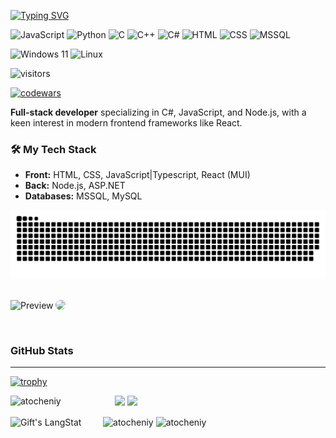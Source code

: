 [![Typing SVG](https://readme-typing-svg.herokuapp.com?font=SF+Pro&weight=700&size=30&pause=1000&color=F7F7F7&background=12154C00&vCenter=true&width=435&lines=Hi!+I'm+atocheniy)](https://git.io/typing-svg)

![JavaScript](https://img.shields.io/badge/Code-JavaScript-informational?style=flat&logo=javascript&color=F7DF1E)
![Python](https://img.shields.io/badge/Code-Python-informational?style=flat&logo=python&color=3776AB)
![C](https://img.shields.io/badge/Code-C-A8B9CC?style=flat&logo=c)
![C++](https://img.shields.io/badge/Code-C++-00599C?style=flat&logo=c%2B%2B)
![C#](https://img.shields.io/badge/Code-C%23-239120?style=flat&logo=csharp)
![HTML](https://img.shields.io/badge/Markup-HTML-E34F26?style=flat&logo=html5)
![CSS](https://img.shields.io/badge/Style-CSS-1572B6?style=flat&logo=css3)
![MSSQL](https://img.shields.io/badge/Database-MSSQL-CC2927?style=flat&logo=microsoftsqlserver)

![Windows 11](https://img.shields.io/badge/OS-Windows%2011-0078D6?style=flat&logo=windows11)
![Linux](https://img.shields.io/badge/System-Linux-informational?style=flat&logo=linux&color=FCC624)

![visitors](https://visitor-badge.laobi.icu/badge?page_id=atocheniy.atocheniy)
 <br>
 
[![codewars](https://www.codewars.com/users/atocheniy/badges/large)](https://www.codewars.com/users/atocheniy)

**Full-stack developer** specializing in C#, JavaScript, and Node.js, with a keen interest in modern frontend frameworks like React. <br>

### 🛠️ My Tech Stack
*   **Front:** HTML, CSS, JavaScript|Typescript, React (MUI)
*   **Back:** Node.js, ASP.NET
*   **Databases:** MSSQL, MySQL

<picture>
  <source media="(prefers-color-scheme: dark)" srcset="https://raw.githubusercontent.com/platane/platane/output/github-contribution-grid-snake-dark.svg">
  <source media="(prefers-color-scheme: light)" srcset="https://raw.githubusercontent.com/platane/platane/output/github-contribution-grid-snake.svg">
  <img alt="github contribution grid snake animation" src="https://raw.githubusercontent.com/platane/platane/output/github-contribution-grid-snake.svg">
</picture>


<br>
<br>

![Preview](https://atocheniy.pythonanywhere.com?scan=true&theme=dark)   <img align="top" style="border-radius: 10px;" src="https://i.postimg.cc/ZKhkDSdv/lennart-butz-japan-12.gif" width="330" />


<br>

  

### GitHub Stats
---
[![trophy](https://github-profile-trophy.vercel.app/?username=atocheniy&theme=darkhub)](https://github.com/ryo-ma/github-profile-trophy)
<div align="left">
  <img src="https://github-readme-stats.vercel.app/api?username=atocheniy&show_icons=true&theme=gotham" alt="atocheniy" />⠀⠀⠀⠀⠀⠀⠀⠀ <img align="top" src="https://readme-components.vercel.app/api?component=logo&fill=DarkBlue&logo=react&animation=spin&svgfill=15d8fe">  <img align="top" src="https://readme-components.vercel.app/api?component=logo&fill=black&logo=node.js&svgfill=659b60">

  <br>
  <br>
  <img src="https://github-readme-streak-stats.herokuapp.com/?user=atocheniy&theme=gotham" alt="Gift's LangStat" />⠀⠀⠀ <img src="https://readme-components.vercel.app/api?component=experience&company=codewars&fill=ffc0cd" alt="atocheniy"/> <img src="https://readme-components.vercel.app/api?component=experience&company=github&fill=linear-gradient%2862deg%2C%20%238EC5FC%200%25%2C%20%23E0C3FC%20100%25%29%3B%0A" alt="atocheniy"/> 
  
</div> 
<br>

